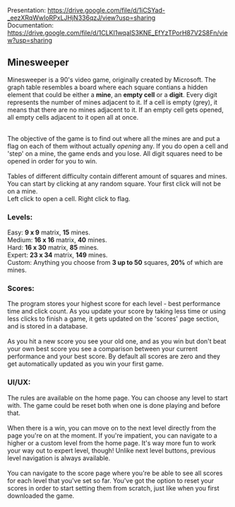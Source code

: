 Presentation: https://drive.google.com/file/d/1iCSYad-_eezXRqWwIoRPxLJHjN336qzJ/view?usp=sharing <br>
Documentation: https://drive.google.com/file/d/1CLKI1wqaIS3KNE_EfYzTPorH87V2S8Fn/view?usp=sharing
<h2>
  Minesweeper
</h2>
Minesweeper is a 90's video game, originally created by Microsoft. The graph table resembles a board where each square contians a hidden element that could be either a <b>mine</b>,
an <b>empty cell</b> or a <b>digit</b>. Every digit represents the number of mines adjacent to it. If a cell is empty (grey), it means that there are no mines adjacent to it. If an empty cell gets opened, all empty cells adjacent to it open all at once.<br><br>

The objective of the game is to find out where all the mines are and put a flag on each of them without actually _opening_ any. If you do open a cell and 'step' on a mine, the game ends and you lose.
All digit squares need to be opened in order for you to win. <br> <br>
Tables of different difficulty contain different amount of squares and mines.
You can start by clicking at any random square. Your first click will not be on a mine. <br>
Left click to open a cell. Right click to flag.

<h3>
  Levels:
</h3>
Easy: <b>9 x 9</b> matrix, <b>15</b> mines. <br>
Medium: <b>16 x 16</b> matrix, <b>40</b> mines. <br>
Hard: <b>16 x 30</b> matrix, <b>85</b> mines. <br>
Expert: <b>23 x 34</b> matrix, <b>149</b> mines. <br>
Custom: Anything you choose from <b>3 up to 50</b> squares, <b>20%</b> of which are mines. <br> 

<h3>
  Scores:
</h3>
The program stores your highest score for each level - best performance time and click count.
As you update your score by taking less time or using less clicks to finish a game, it gets 
updated on the 'scores' page section, and is stored in a database. <br><br>
As you hit a new score you see
your old one, and as you win but don't beat your own best score you see a comparison 
between your current performance and your best score. By default all scores are zero and they 
get automatically updated as you win your first game. <br> 

<h3>
  UI/UX:
</h3>
The rules are available on the home page. You can choose any level to start with.
The game could be reset both when one is done playing and before that. <br><br> When there is a win, you can move on to the next
level directly from the page you're on at the moment. If you're impatient, you can navigate to a higher or 
a custom level from the home page. It's way more fun to work your way out to expert
level, though!
Unlike next level buttons, previous level navigation is always available. <br><br>
You can navigate to the score page where you're be able to see all scores for each level that you've set so far. You've got the option to reset your scores in order to start setting them from scratch, just like when you first downloaded the game. <br>
